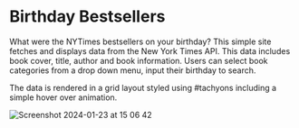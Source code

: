 # Birthday Bestsellers

What were the NYTimes bestsellers on your birthday? This simple site fetches and displays data from the New York Times API. This data includes book cover, title, author and book information. Users can select book categories from a drop down menu, input their birthday to search.

The data is rendered in a grid layout styled using #tachyons including a simple hover over animation.

![Screenshot 2024-01-23 at 15 06 42](https://github.com/lampenny/birthdaybestsellers/assets/79977073/530351d2-854b-4d4c-a0a8-8d4caa63d024)
